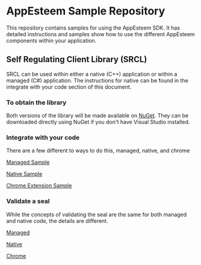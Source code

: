 # AppEsteem Sample Repository

This repository contains samples for using the AppEsteem SDK. It has detailed instructions and samples show how to use the different AppEsteem components within  your application.

## Self Regulating Client Library (SRCL)

SRCL can be used within either a native (C++) application or within a managed (C#) application. The instructions for native can be found in the integrate with your code section of this document.

### To obtain the library
Both versions of the library will be made available on [NuGet](https://www.nuget.org/packages?q=AppEsteem). They can be downloaded directly using NuGet if you don't have Visual Studio installed.

### Integrate with your code

There are a few different to ways to do this, managed, native, and chrome

[Managed Sample](managed/managedsample.md)

[Native Sample](native/nativesample.md)

[Chrome Extension Sample](chrome/chromesample.md)

### Validate a seal

While the concepts of validating the seal are the same for both managed and native code, the details are different.

[Managed](managed/validatesealcsharp.md)

[Native](native/validateseal.md)

[Chrome](chrome/validateseal.md)
